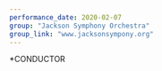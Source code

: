 ```yaml
---
performance_date: 2020-02-07
group: "Jackson Symphony Orchestra"
group_link: "www.jacksonsympony.org"
---
```

*CONDUCTOR
